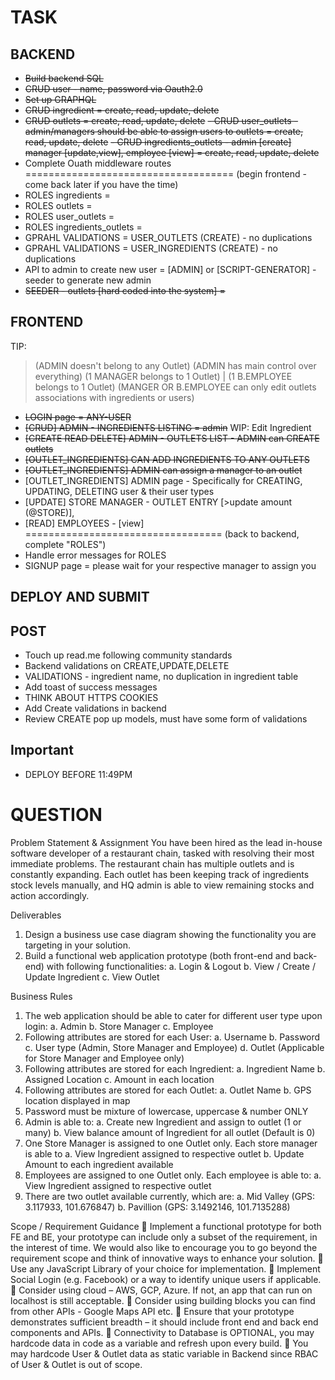 # TASK
## BACKEND
- ~~Build backend SQL~~
- ~~CRUD user - name, password via Oauth2.0~~
- ~~Set up GRAPHQL~~
- ~~CRUD ingredient = create, read, update, delete~~
- ~~CRUD outlets = create, read, update, delete~~
~~- CRUD user_outlets - admin/managers should be able to assign users to outlets = create, read, update, delete~~
~~- CRUD ingredients_outlets - admin [create] manager [update,view], employee [view] = create, read, update, delete~~
- Complete Ouath middleware routes
==================================== (begin frontend - come back later if you have the time)
- ROLES ingredients =
- ROLES outlets =
- ROLES user_outlets =
- ROLES ingredients_outlets =
- GPRAHL VALIDATIONS = USER_OUTLETS (CREATE) - no duplications
- GPRAHL VALIDATIONS = USER_INGREDIENTS (CREATE) - no duplications
- API to admin to create new user = [ADMIN] or [SCRIPT-GENERATOR] - seeder to generate new admin
- ~~SEEDER - outlets [hard coded into the system] =~~

## FRONTEND
TIP:
> (ADMIN doesn't belong to any Outlet)
> (ADMIN has main control over everything)
> (1 MANAGER belongs to 1 Outlet) | (1 B.EMPLOYEE belongs to 1 Outlet)
> (MANGER OR B.EMPLOYEE can only edit outlets associations with ingredients or users)

- ~~LOGIN page = ANY-USER~~
- ~~[CRUD] ADMIN - INGREDIENTS LISTING = admin~~ WIP: Edit Ingredient
- ~~[CREATE READ DELETE] ADMIN - OUTLETS LIST - ADMIN can CREATE outlets~~
- ~~[OUTLET_INGREDIENTS] CAN ADD INGREDIENTS TO ANY OUTLETS~~
- ~~[OUTLET_INGREDIENTS] ADMIN can assign a manager to an outlet~~
- [OUTLET_INGREDIENTS] ADMIN page - Specifically for CREATING, UPDATING, DELETING user & their user types
- [UPDATE] STORE MANAGER - OUTLET ENTRY [>update amount (@STORE)],
- [READ] EMPLOYEES - [view]
================================== (back to backend, complete "ROLES")
- Handle error messages for ROLES
- SIGNUP page = please wait for your respective manager to assign you

## DEPLOY AND SUBMIT


## POST
- Touch up read.me following community standards
- Backend validations on CREATE,UPDATE,DELETE
- VALIDATIONS - ingredient name, no duplication in ingredient table
- Add toast of success messages
- THINK ABOUT HTTPS COOKIES
- Add Create validations in backend
- Review CREATE pop up models, must have some form of validations

## Important
- DEPLOY BEFORE 11:49PM

# QUESTION
Problem Statement &amp; Assignment
You have been hired as the lead in-house software developer of a restaurant chain, tasked
with resolving their most immediate problems. The restaurant chain has multiple outlets and
is constantly expanding. Each outlet has been keeping track of ingredients stock levels
manually, and HQ admin is able to view remaining stocks and action accordingly.

Deliverables
1. Design a business use case diagram showing the functionality you are targeting in
your solution.
2. Build a functional web application prototype (both front-end and back-end) with
following functionalities:
  a. Login &amp; Logout
  b. View / Create / Update Ingredient
  c. View Outlet

Business Rules
1. The web application should be able to cater for different user type upon login:
  a. Admin
  b. Store Manager
  c. Employee
2. Following attributes are stored for each User:
  a. Username
  b. Password
  c. User type (Admin, Store Manager and Employee)
  d. Outlet (Applicable for Store Manager and Employee only)
3. Following attributes are stored for each Ingredient:
  a. Ingredient Name
  b. Assigned Location
  c. Amount in each location
4. Following attributes are stored for each Outlet:
  a. Outlet Name
  b. GPS location displayed in map
5. Password must be mixture of lowercase, uppercase &amp; number ONLY
6. Admin is able to:
  a. Create new Ingredient and assign to outlet (1 or many)
  b. View balance amount of Ingredient for all outlet (Default is 0)
7. One Store Manager is assigned to one Outlet only. Each store manager is able to
  a. View Ingredient assigned to respective outlet
  b. Update Amount to each ingredient available
8. Employees are assigned to one Outlet only. Each employee is able to:
  a. View Ingredient assigned to respective outlet
9. There are two outlet available currently, which are:
  a. Mid Valley (GPS: 3.117933, 101.676847)
  b. Pavillion (GPS: 3.1492146, 101.7135288)

Scope / Requirement Guidance
 Implement a functional prototype for both FE and BE, your prototype can include only
a subset of the requirement, in the interest of time. We would also like to encourage
you to go beyond the requirement scope and think of innovative ways to enhance
your solution.
 Use any JavaScript Library of your choice for implementation.
 Implement Social Login (e.g. Facebook) or a way to identify unique users if
applicable.
 Consider using cloud – AWS, GCP, Azure. If not, an app that can run on localhost is
still acceptable.
 Consider using building blocks you can find from other APIs - Google Maps API etc.
 Ensure that your prototype demonstrates sufficient breadth – it should include front
end and back end components and APIs.
 Connectivity to Database is OPTIONAL, you may hardcode data in code as a
variable and refresh upon every build.
 You may hardcode User &amp; Outlet data as static variable in Backend since RBAC of
User &amp; Outlet is out of scope.
